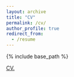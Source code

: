```yaml
---
layout: archive
title: "CV"
permalink: /cv/
author_profile: true
redirect_from:
  - /resume
---
```


{% include base_path %}

<a href="https://drive.google.com/file/d/1qumekaUom3XngaWUq9HyaRQ2gwQw122z/view?usp=sharing" target="_blank">CV.</a>

